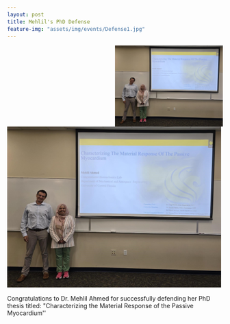 ```yaml
---
layout: post
title: Mehlil's PhD Defense
feature-img: "assets/img/events/Defense1.jpg"
---
```

<img style="float: right;" src="../assets/img/events/Defense1.jpg" width="50%" height="50%">

<img src="assets/img/events/Defense1.jpg" width="500">


Congratulations to Dr. Mehlil Ahmed for successfully defending her PhD thesis titled: "Characterizing the Material Response of the Passive Myocardium''


